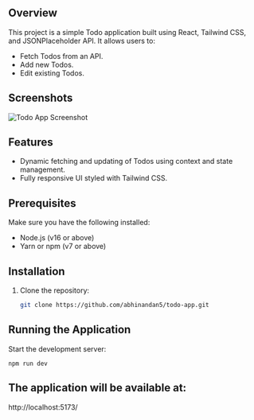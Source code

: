 ## Overview

This project is a simple Todo application built using React, Tailwind CSS, and JSONPlaceholder API. It allows users to:

- Fetch Todos from an API.
- Add new Todos.
- Edit existing Todos.

## Screenshots

![Todo App Screenshot](photos/1HomePage.png)

## Features

- Dynamic fetching and updating of Todos using context and state management.
- Fully responsive UI styled with Tailwind CSS.

## Prerequisites

Make sure you have the following installed:

- Node.js (v16 or above)
- Yarn or npm (v7 or above)

## Installation

1. Clone the repository:
   ```bash
   git clone https://github.com/abhinandan5/todo-app.git
   ```

## Running the Application

Start the development server:

    npm run dev

## The application will be available at:

http://localhost:5173/

